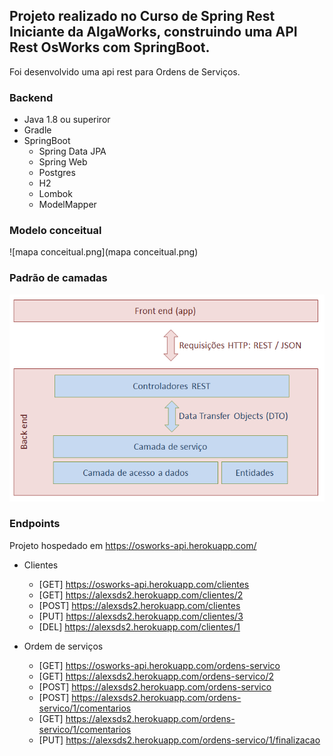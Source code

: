 ## Projeto realizado no Curso de Spring Rest Iniciante da AlgaWorks, construindo uma API Rest OsWorks com SpringBoot.

Foi desenvolvido uma api rest para Ordens de Serviços.

### Backend
* Java 1.8 ou superiror
* Gradle
* SpringBoot
    * Spring Data JPA
    * Spring Web
    * Postgres
    * H2
    * Lombok
    * ModelMapper

### Modelo conceitual

![mapa conceitual.png](mapa conceitual.png)

### Padrão de camadas

![img_1.png](img_1.png)


### Endpoints

Projeto hospedado em https://osworks-api.herokuapp.com/

* Clientes
 
  * [GET] https://osworks-api.herokuapp.com/clientes
  * [GET] https://alexsds2.herokuapp.com/clientes/2
  * [POST] https://alexsds2.herokuapp.com/clientes
  * [PUT] https://alexsds2.herokuapp.com/clientes/3
  * [DEL] https://alexsds2.herokuapp.com/clientes/1

* Ordem de serviços
 
  * [GET] https://osworks-api.herokuapp.com/ordens-servico
  * [GET] https://alexsds2.herokuapp.com/ordens-servico/2
  * [POST] https://alexsds2.herokuapp.com/ordens-servico
  * [POST] https://alexsds2.herokuapp.com/ordens-servico/1/comentarios
  * [GET] https://alexsds2.herokuapp.com/ordens-servico/1/comentarios
  * [PUT] https://alexsds2.herokuapp.com/ordens-servico/1/finalizacao